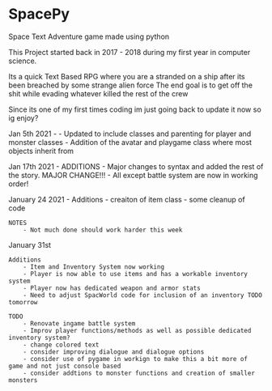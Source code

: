 # SpacePy
Space Text Adventure game made using python

This Project started back in 2017 - 2018 during my first year in computer science.

Its a quick Text Based RPG where you are a stranded on a ship after its been breached by some strange alien force
The end goal is to get off the shit while evading whatever killed the rest of the crew 

Since its one of my first times coding im just going back to update it now so ig enjoy?

Jan 5th 2021 -
    - Updated to include classes and parenting for player and monster classes
    - Addition of the avatar and playgame class where most objects inherit from 

Jan 17th 2021 -
    ADDITIONS
        - Major changes to syntax and added the rest of the story. MAJOR CHANGE!!!
        - All except battle system are now in working order!
        
January 24 2021 -
    Additions
        - creaiton of item class
        - some cleanup of code
    
    NOTES
        - Not much done should work harder this week

January 31st

    Additions
        - Item and Inventory System now working
        - Player is now able to use items and has a workable inventory system
        - Player now has dedicated weapon and armor stats
        - Need to adjust SpacWorld code for inclusion of an inventory TODO tomorrow 

    TODO
        - Renovate ingame battle system
        - Improv player functions/methods as well as possible dedicated inventory system?
        - change colored text 
        - consider improving dialogue and dialogue options
        - consider use of pygame in workign to make this a bit more of game and not just console based 
        - consider addtions to monster functions and creation of smaller monsters

